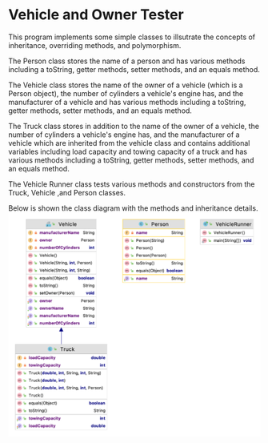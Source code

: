 # Vehicle and Owner Tester 

This program implements some simple classes to illsutrate the concepts of inheritance, overriding methods, and polymorphism.

The Person class stores the name of a person and has various methods including a toString, getter methods, setter methods, and an equals method.

The Vehicle class stores the name of the owner of a vehicle (which is a Person object), the number of cylinders a vehicle's engine has, and the manufacturer of a vehicle and has various methods including a toString, getter methods, setter methods, and an
equals method.

The Truck class stores in addition to the name of the owner of a vehicle, the number of cylinders a vehicle's engine has, and the manufacturer of a vehicle which are inherited from the vehicle class and contains additional variables including
load capacity and towing capacity of a truck and has various methods including a toString, getter methods, setter methods, and an equals method.

The Vehicle Runner class tests various methods and constructors from the Truck, Vehicle ,and Person classes.

Below is shown the class diagram with the methods and inheritance details.
![Vehicle Owner Class Diagram](https://github.com/mathaiml5/AP-ComputerScience-A/blob/main/VehicleOwner/images/vehiclecowner-uml.png?raw=true)
